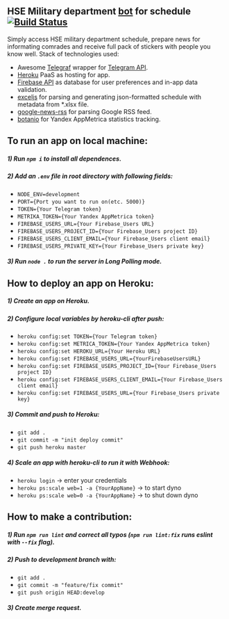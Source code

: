 ## HSE Military department [bot](https://t.me/hse_military_bot) for schedule [![Build Status](https://travis-ci.org/mvshmakov/hse-military-bot.svg?branch=master)](https://travis-ci.org/mvshmakov/hse-military-bot)
Simply access HSE military department schedule, prepare news for informating comrades and receive full pack of stickers with people you know well.
Stack of technologies used: 
* Awesome [Telegraf](http://telegraf.js.org/) wrapper for [Telegram API](https://core.telegram.org/).
* [Heroku](https://heroku.com/) PaaS as hosting for app.
* [Firebase API](https://firebase.google.com/) as database for user preferences and in-app data validation.
* [exceljs](https://github.com/guyonroche/exceljs) for parsing and generating json-formatted schedule with metadata from \*.xlsx file.
* [google-news-rss](https://github.com/brh55/google-news-rss) for parsing Google RSS feed.
* [botanio](http://botan.io/) for Yandex AppMetrica statistics tracking.

## To run an app on local machine:
##### 1) Run `npm i` to install all dependences.
##### 2) Add an `.env` file in root directory with following fields:
* `NODE_ENV=development`
* `PORT={Port you want to run on(etc. 5000)}`
* `TOKEN={Your Telegram token}`
* `METRIKA_TOKEN={Your Yandex AppMetrica token}`
* `FIREBASE_USERS_URL={Your Firebase_Users URL}`
* `FIREBASE_USERS_PROJECT_ID={Your Firebase_Users project ID}`
* `FIREBASE_USERS_CLIENT_EMAIL={Your Firebase_Users client email}`
* `FIREBASE_USERS_PRIVATE_KEY={Your Firebase_Users private key}`
##### 3) Run `node .` to run the server in Long Polling mode.

## How to deploy an app on Heroku:
##### 1) Create an app on Heroku.
##### 2) Configure local variables by heroku-cli after push:
* `heroku config:set TOKEN={Your Telegram token}`
* `heroku config:set METRICA_TOKEN={Your Yandex AppMetrica token}`
* `heroku config:set HEROKU_URL={Your Heroku URL}`
* `heroku config:set FIREBASE_USERS_URL={YourFirebaseUsersURL}`
* `heroku config:set FIREBASE_USERS_PROJECT_ID={Your Firebase_Users project ID}`
* `heroku config:set FIREBASE_USERS_CLIENT_EMAIL={Your Firebase_Users client email}`
* `heroku config:set FIREBASE_USERS_URL={Your Firebase_Users private key}`
##### 3) Commit and push to Heroku:
* `git add .`
* `git commit -m "init deploy commit"`
* `git push heroku master`
##### 4) Scale an app with heroku-cli to run it with Webhook:
* `heroku login` -> enter your credentials
* `heroku ps:scale web=1 -a {YourAppName}` -> to start dyno
* `heroku ps:scale web=0 -a {YourAppName}` -> to shut down dyno

## How to make a contribution:
##### 1) Run `npm run lint` and correct all typos (`npm run lint:fix` runs eslint with `--fix` flag).
##### 2) Push to development branch with:
* `git add .`
* `git commit -m "feature/fix commit"`
* `git push origin HEAD:develop`
##### 3) Create merge request.
